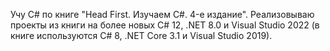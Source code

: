 Учу C# по книге "Head First. Изучаем C#. 4-е издание". Реализовываю проекты из книги на более новых C# 12, .NET 8.0 и Visual Studio 2022 (в книге используются C# 8, .NET Core 3.1 и Visual Studio 2019).
